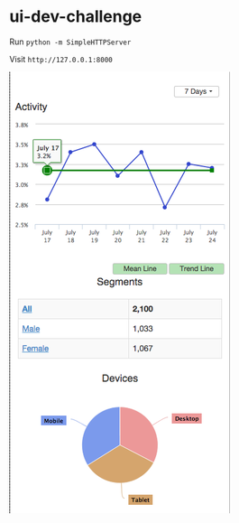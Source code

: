 ui-dev-challenge
================

Run `python -m SimpleHTTPServer`

Visit `http://127.0.0.1:8000`

![!alt tag](https://github.com/CClerville/frontend-ui-challenge/blob/master/Screen%20Shot%202014-10-16%20at%202.21.05%20PM.png)
